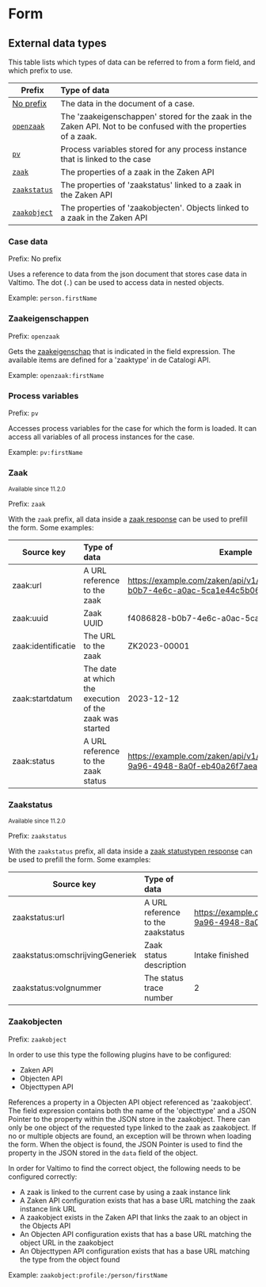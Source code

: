 # Form

## External data types

This table lists which types of data can be referred to from a form field, and which prefix to use.

| Prefix                           | Type of data                                                                                                    |
|----------------------------------|:----------------------------------------------------------------------------------------------------------------|
| [No prefix](#case-data)          | The data in the document of a case.                                                                             |
| [`openzaak`](#zaakeigenschappen) | The 'zaakeigenschappen' stored for the zaak in the Zaken API. Not to be confused with the properties of a zaak. |
| [`pv`](#process-variables)       | Process variables stored for any process instance that is linked to the case                                    |
| [`zaak`](#zaakobjecten)          | The properties of a zaak in the Zaken API                                                                       |
| [`zaakstatus`](#zaakobjecten)    | The properties of 'zaakstatus' linked to a zaak in the Zaken API                                                |
| [`zaakobject`](#zaakobjecten)    | The properties of 'zaakobjecten'. Objects linked to a zaak in the Zaken API                                     |


### Case data
Prefix: No prefix

Uses a reference to data from the json document that stores case data in Valtimo. The dot (`.`) can be used to access
data in nested objects.

Example: `person.firstName`

### Zaakeigenschappen
Prefix: `openzaak`

Gets the [zaakeigenschap](https://zaken-api.vng.cloud/api/v1/schema/#operation/zaakeigenschap_list) that is indicated in 
the field expression. The available items are defined for a 'zaaktype' in de Catalogi API.

Example: `openzaak:firstName`

### Process variables
Prefix: `pv`

Accesses process variables for the case for which the form is loaded. It can access all variables of all process 
instances for the case. 

Example: `pv:firstName`

### Zaak

<sup>Available since 11.2.0</sup>

Prefix: `zaak`

With the `zaak` prefix, all data inside
a [zaak response](https://redocly.github.io/redoc/?url=https://raw.githubusercontent.com/VNG-Realisatie/zaken-api/master/src/openapi.yaml#tag/zaken/operation/zaak_create)
can be used to prefill the form. Some examples:

| Source key         | Type of data                                            | Example                                                                         |
|--------------------|:--------------------------------------------------------|---------------------------------------------------------------------------------|
| zaak:url           | A URL reference to the zaak                             | https://example.com/zaken/api/v1/zaken/f4086828-b0b7-4e6c-a0ac-5ca1e44c5b06     |
| zaak:uuid          | Zaak UUID                                               | f4086828-b0b7-4e6c-a0ac-5ca1e44c5b06                                            |
| zaak:identificatie | The URL to the zaak                                     | ZK2023-00001                                                                    |
| zaak:startdatum    | The date at which the execution of the zaak was started | 2023-12-12                                                                      |
| zaak:status        | A URL reference to the zaak status                      | https://example.com/zaken/api/v1/statussen/8265450b-9a96-4948-8a0f-eb40a26f7aea |

### Zaakstatus

<sup>Available since 11.2.0</sup>

Prefix: `zaakstatus`

With the `zaakstatus` prefix, all data inside
a [zaak statustypen response](https://redocly.github.io/redoc/?url=https://raw.githubusercontent.com/VNG-Realisatie/catalogi-api/master/src/openapi.yaml#tag/statustypen/operation/statustype_retrieve)
can be used to prefill the form. Some examples:

| Source key                      | Type of data                      | Example                                                                         |
|---------------------------------|:----------------------------------|---------------------------------------------------------------------------------|
| zaakstatus:url                  | A URL reference to the zaakstatus | https://example.com/zaken/api/v1/statussen/8265450b-9a96-4948-8a0f-eb40a26f7aea |
| zaakstatus:omschrijvingGeneriek | Zaak status description           | Intake finished                                                                 |
| zaakstatus:volgnummer           | The status trace number           | 2                                                                               |


### Zaakobjecten
Prefix: `zaakobject`

In order to use this type the following plugins have to be configured:
- Zaken API
- Objecten API
- Objecttypen API

References a property in a Objecten API object referenced as 'zaakobject'. The field expression contains both the name 
of the 'objecttype' and a JSON Pointer to the property within the JSON store in the zaakobject. There can only be one
object of the requested type linked to the zaak as zaakobject. If no or multiple objects are found,
an exception will be thrown when loading the form. When the object is found, the JSON Pointer is used to find the
property in the JSON stored in the `data` field of the object.

In order for Valtimo to find the correct object, the following needs to be configured correctly:
- A zaak is linked to the current case by using a zaak instance link
- A Zaken API configuration exists that has a base URL matching the zaak instance link URL
- A zaakobject exists in the Zaken API that links the zaak to an object in the Objects API
- An Objecten API configuration exists that has a base URL matching the object URL in the zaakobject
- An Objecttypen API configuration exists that has a base URL matching the type from the object found

Example: `zaakobject:profile:/person/firstName`
